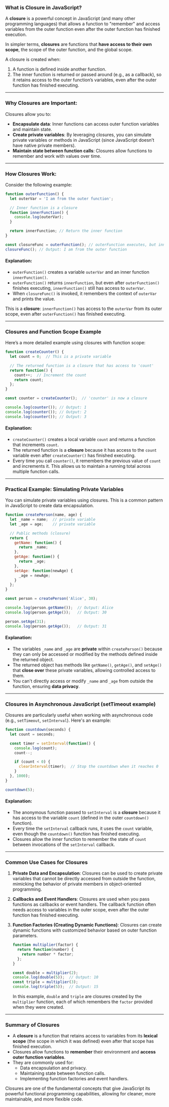 
### **What is Closure in JavaScript?**

A **closure** is a powerful concept in JavaScript (and many other programming languages) that allows a function to "remember" and access variables from the outer function even after the outer function has finished execution. 

In simpler terms, **closures** are functions that **have access to their own scope**, the scope of the outer function, and the global scope.

A closure is created when:
1. A function is defined inside another function.
2. The inner function is returned or passed around (e.g., as a callback), so it retains access to the outer function’s variables, even after the outer function has finished executing.

---

### **Why Closures are Important:**

Closures allow you to:
- **Encapsulate data**: Inner functions can access outer function variables and maintain state.
- **Create private variables**: By leveraging closures, you can simulate private variables or methods in JavaScript (since JavaScript doesn’t have native private members).
- **Maintain state between function calls**: Closures allow functions to remember and work with values over time.

---

### **How Closures Work:**

Consider the following example:

```javascript
function outerFunction() {
  let outerVar = 'I am from the outer function';

  // Inner function is a closure
  function innerFunction() {
    console.log(outerVar);
  }

  return innerFunction; // Return the inner function
}

const closureFunc = outerFunction(); // outerFunction executes, but innerFunction is returned
closureFunc(); // Output: I am from the outer function
```

#### **Explanation**:
- `outerFunction()` creates a variable `outerVar` and an inner function `innerFunction()`.
- `outerFunction()` returns `innerFunction`, but even after `outerFunction()` finishes executing, `innerFunction()` still has access to `outerVar`.
- When `closureFunc()` is invoked, it remembers the context of `outerVar` and prints the value.

This is a **closure**: `innerFunction()` has access to the `outerVar` from its outer scope, even after `outerFunction()` has finished executing.

---

### **Closures and Function Scope Example**

Here’s a more detailed example using closures with function scope:

```javascript
function createCounter() {
  let count = 0;  // This is a private variable

  // The returned function is a closure that has access to 'count'
  return function() {
    count++;  // Increment the count
    return count;
  };
}

const counter = createCounter();  // 'counter' is now a closure

console.log(counter()); // Output: 1
console.log(counter()); // Output: 2
console.log(counter()); // Output: 3
```

#### **Explanation**:
- `createCounter()` creates a local variable `count` and returns a function that increments `count`.
- The returned function is a **closure** because it has access to the `count` variable even after `createCounter()` has finished executing.
- Every time you call `counter()`, it remembers the previous value of `count` and increments it. This allows us to maintain a running total across multiple function calls.

---

### **Practical Example: Simulating Private Variables**

You can simulate private variables using closures. This is a common pattern in JavaScript to create data encapsulation.

```javascript
function createPerson(name, age) {
  let _name = name;  // private variable
  let _age = age;    // private variable

  // Public methods (closure)
  return {
    getName: function() {
      return _name;
    },
    getAge: function() {
      return _age;
    },
    setAge: function(newAge) {
      _age = newAge;
    }
  };
}

const person = createPerson('Alice', 30);

console.log(person.getName());  // Output: Alice
console.log(person.getAge());   // Output: 30

person.setAge(31);
console.log(person.getAge());   // Output: 31
```

#### **Explanation**:
- The variables `_name` and `_age` are **private** within `createPerson()` because they can only be accessed or modified by the methods defined inside the returned object.
- The returned object has methods like `getName()`, `getAge()`, and `setAge()` that **close over** these private variables, allowing controlled access to them.
- You can't directly access or modify `_name` and `_age` from outside the function, ensuring **data privacy**.

---

### **Closures in Asynchronous JavaScript (setTimeout example)**

Closures are particularly useful when working with asynchronous code (e.g., `setTimeout`, `setInterval`). Here's an example:

```javascript
function countdown(seconds) {
  let count = seconds;

  const timer = setInterval(function() {
    console.log(count);
    count--;

    if (count < 0) {
      clearInterval(timer);  // Stop the countdown when it reaches 0
    }
  }, 1000);
}

countdown(5);
```

#### **Explanation**:
- The anonymous function passed to `setInterval` is a **closure** because it has access to the variable `count` (defined in the outer `countdown()` function).
- Every time the `setInterval` callback runs, it uses the `count` variable, even though the `countdown()` function has finished executing.
- Closures allow the inner function to remember the state of `count` between invocations of the `setInterval` callback.

---

### **Common Use Cases for Closures**

1. **Private Data and Encapsulation**:
   Closures can be used to create private variables that cannot be directly accessed from outside the function, mimicking the behavior of private members in object-oriented programming.

2. **Callbacks and Event Handlers**:
   Closures are used when you pass functions as callbacks or event handlers. The callback function often needs access to variables in the outer scope, even after the outer function has finished executing.

3. **Function Factories (Creating Dynamic Functions)**:
   Closures can create dynamic functions with customized behavior based on outer function parameters.

   ```javascript
   function multiplier(factor) {
     return function(number) {
       return number * factor;
     };
   }

   const double = multiplier(2);
   console.log(double(5));  // Output: 10
   const triple = multiplier(3);
   console.log(triple(5));  // Output: 15
   ```

   In this example, `double` and `triple` are closures created by the `multiplier` function, each of which remembers the `factor` provided when they were created.

---

### **Summary of Closures**

- A **closure** is a function that retains access to variables from its **lexical scope** (the scope in which it was defined) even after that scope has finished execution.
- Closures allow functions to **remember** their environment and **access outer function variables**.
- They are commonly used for:
  - Data encapsulation and privacy.
  - Maintaining state between function calls.
  - Implementing function factories and event handlers.
  
Closures are one of the fundamental concepts that give JavaScript its powerful functional programming capabilities, allowing for cleaner, more maintainable, and more flexible code.